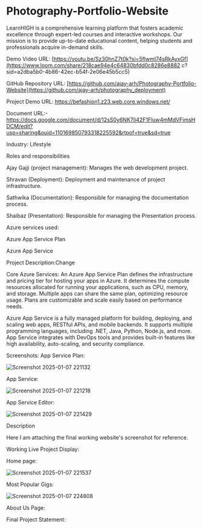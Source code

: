 # Photography-Portfolio-Website
LearnHIGH is a comprehensive learning platform that fosters academic excellence through expert-led courses and interactive workshops. Our mission is to provide up-to-date educational content, helping students and professionals acquire in-demand skills.

Demo Video URL: [https://youtu.be/Sz30hnZ7t0k?si=5flwmI74sRkAyxGf](https://www.loom.com/share/218cae94e4c64830bfdd0c8286e8882 c?sid=a2dba5b0-4b86-42ec-b54f-2e06e45b5cc5)

GitHub Repository URL: [https://github.com/ajay-arh/Photography-Portfolio-Website](https://github.com/ajay-arh/photography_deployment)


Project Demo URL: https://befashion1.z23.web.core.windows.net/

Document URL:- https://docs.google.com/document/d/12sS0y6NK7Ii42F1Fluw4mMdVFjmsHDCM/edit?usp=sharing&ouid=110169850793318225592&rtpof=true&sd=true

Industry: Lifestyle

Roles and responsibilities

Ajay Gajji (project management): Manages the web development project.

Shravan (Deployment): Deployment and maintenance of project infrastructure.

Sathwika (Documentation): Responsible for managing the documentation process.

Shaibaz (Presentation): Responsible for managing the Presentation process.

Azure services used:

Azure App Service Plan

Azure App Service

Project Description:Change

Core Azure Services: An Azure App Service Plan defines the infrastructure and pricing tier for hosting your apps in Azure. It determines the compute resources allocated for running your applications, such as CPU, memory, and storage. Multiple apps can share the same plan, optimizing resource usage. Plans are customizable and scale easily based on performance needs.

Azure App Service is a fully managed platform for building, deploying, and scaling web apps, RESTful APIs, and mobile backends. It supports multiple programming languages, including .NET, Java, Python, Node.js, and more. App Service integrates with DevOps tools and provides built-in features like high availability, auto-scaling, and security compliance.

Screenshots: App Service Plan:


![Screenshot 2025-01-07 221132](https://github.com/user-attachments/assets/2e02ae86-3271-4ef4-a3f9-85a884abd7fc)

App Service:

![Screenshot 2025-01-07 221218](https://github.com/user-attachments/assets/68f42bcd-02fe-425d-b90b-ee4330a4c31a)


App Service Editor:

![Screenshot 2025-01-07 221429](https://github.com/user-attachments/assets/690a0c24-3413-47a2-9c48-d3311e1ac3b9)


Description

Here I am attaching the final working website's screenshot for reference.

Working Live Project Display:

Home page:

![Screenshot 2025-01-07 221537](https://github.com/user-attachments/assets/931445c4-672b-4e1a-a351-0e8be8c8dfc1)

Most Popular Gigs:

![Screenshot 2025-01-07 224808](https://github.com/user-attachments/assets/dcd2fbe1-59c1-4ad3-8280-010ff91c52d3)






About Us Page:



Final Project Statement: 

